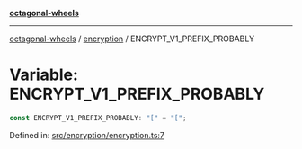 [**octagonal-wheels**](../../README.md)

***

[octagonal-wheels](../../modules.md) / [encryption](../README.md) / ENCRYPT\_V1\_PREFIX\_PROBABLY

# Variable: ENCRYPT\_V1\_PREFIX\_PROBABLY

```ts
const ENCRYPT_V1_PREFIX_PROBABLY: "[" = "[";
```

Defined in: [src/encryption/encryption.ts:7](https://github.com/vrtmrz/octagonal-wheels/blob/main/src/encryption/encryption.ts#L7)
